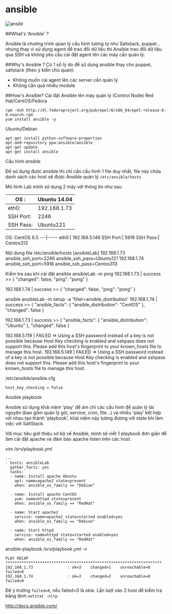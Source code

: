 ansible
=======
![ansibl](http://www.jaimegago.com/wp-content/uploads/2013/03/Screen-Shot-2013-03-30-at-6.07.36-PM.png)

##What's 'Ansible' ?

Ansible là chương trình qủan lý cấu hình tương tự như Saltstack, puppet... nhưng thay vì sử  dụng agent để trao đổi dữ liệu thì Ansible trao đổi dữ liệu qua SSH và không yêu cầu cài đặt agent lên các máy cần quản lý. 

##Why's Ansible ?
Có 1 số lý do để sử dụng ansible thay cho puppet, saltstack (theo ý kiến chủ quan):
- Không muốn cài agent lên các server cần quản lý
- Không cần quá nhiều module

##How's Ansible?
Cài đặt Ansible lên máy quản lý (Control Node)
Red Hat/CentOS/Fedora
```
rpm -Uvh http://dl.fedoraproject.org/pub/epel/6/x86_64/epel-release-6-8.noarch.rpm
yum install ansible -y
```

Ubuntu/Debian
```
apt-get install python-software-properties
apt-add-repository ppa:ansible/ansible
apt-get update
apt-get install ansible
```

Cấu hình ansible

Để sử dụng được ansible thì chỉ cần cấu hình 1 file duy nhất, file này chứa danh sách các host sẽ được Ansible quản lý `/etc/ansible/hosts`

Mô hình Lab mình sử dụng 2 máy với thông tin như sau:

OS :| Ubuntu 14.04
---|-----
eth0:| 192.168.1.73
SSH Port:| 2246
SSH Pass:| Ubuntu121

OS: CentOS 6.5
---|-----
eth0:| 192.168.5.149
SSH Port:| 5918
SSH Pass:| Centos313



Nội dung file /etc/ansible/hosts
[ansibleLab]
192.168.1.73 ansible_ssh_port=2246 ansible_ssh_pass=Ubuntu121
192.168.1.74 ansible_ssh_port=5918 ansible_ssh_pass=Centos313

Kiểm tra sau khi cài đặt
ansible ansibleLab -m ping
192.168.1.73 | success >> {
    "changed": false, 
    "ping": "pong"
}

192.168.1.74 | success >> {
    "changed": false, 
    "ping": "pong"
}

ansible ansibleLab -m setup -a 'filter=ansible_distribution'
192.168.1.74 | success >> {
    "ansible_facts": {
        "ansible_distribution": "CentOS"
    }, 
    "changed": false
}

192.168.1.73 | success >> {
    "ansible_facts": {
        "ansible_distribution": "Ubuntu"
    }, 
    "changed": false
}

192.168.5.119 | FAILED => Using a SSH password instead of a key is not possible because Host Key checking is enabled and sshpass does not support this.  Please add this host's fingerprint to your known_hosts file to manage this host.
192.168.5.149 | FAILED => Using a SSH password instead of a key is not possible because Host Key checking is enabled and sshpass does not support this.  Please add this host's fingerprint to your known_hosts file to manage this host.


/etc/ansible/ansible.cfg
```
host_key_checking = False
```

Ansible playbook

Ansible sử dụng khái niệm 'play' để ám chỉ các cấu hình để quản lý tài nguyên (bao gồm quản lý gói, service, cron, file...) và nhiều 'play' kết hợp với nhau tạo thành 'playbook', khái niệm này tương đương với state khi làm việc với SaltStack.

Với mục tiêu giới thiệu sơ bộ về Ansible, mình sẽ viết 1 playbook đơn giản để làm cài đặt apache và đảm bảo apache listen trên các host.

vim /srv/playbook.yml
```
---
- hosts: ansibleLab
  gather_facts: yes
  tasks:
  - name: Install apache Ubuntu
    apt: name=apache2 state=present
    when: ansible_os_family == "Debian"
    
  - name: Install apache CentOS
    yum: name=httpd state=present
    when: ansible_os_family == "RedHat"
    
  - name: Start apache2
    service: name=apache2 state=started enabled=yes
    when: ansible_os_family == "Debian"
    
  - name: Start httpd
    service: name=httpd state=started enabled=yes
    when: ansible_os_family == "RedHat"
```
ansible-playbook /srv/playbook.yml -v

```
PLAY RECAP ******************************************************************** 
192.168.1.73               : ok=3    changed=1    unreachable=0    failed=0   
192.168.1.74               : ok=3    changed=2    unreachable=0    failed=0 
```
Để ý trường `failed=0`, nếu failed=0 là okie. Lần lượt vào 2 host để kiểm tra bằng lệnh `netstat -nltp`

http://docs.ansible.com/
